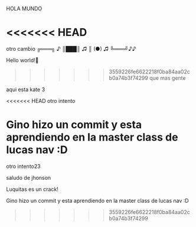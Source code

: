 HOLA MUNDO

# <<<<<<< HEAD

otro cambio
╔═══╗ ♪
║███║ ♫
║ (●) ♫
╚═══╝♪♪

Hello world!🖤

> > > > > > > 3559226fe6622218f0ba84aa02cb0a74b3f74299
> > > > > > > que mas gente

aqui esta kate 3

<<<<<<< HEAD
otro intento

# Gino hizo un commit y esta aprendiendo en la master class de lucas nav :D

otro intento23

saludo de jhonson

Luquitas es un crack!

Gino hizo un commit y esta aprendiendo en la master class de lucas nav :D

> > > > > > > 3559226fe6622218f0ba84aa02cb0a74b3f74299
